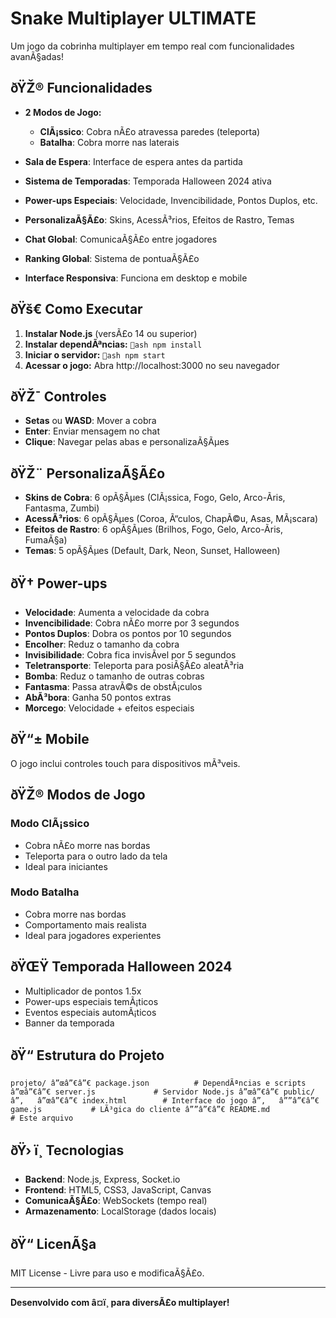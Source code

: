 ﻿# Snake Multiplayer ULTIMATE

Um jogo da cobrinha multiplayer em tempo real com funcionalidades avanÃ§adas!

## ðŸŽ® Funcionalidades

- **2 Modos de Jogo:**
  - **ClÃ¡ssico**: Cobra nÃ£o atravessa paredes (teleporta)
  - **Batalha**: Cobra morre nas laterais

- **Sala de Espera**: Interface de espera antes da partida
- **Sistema de Temporadas**: Temporada Halloween 2024 ativa
- **Power-ups Especiais**: Velocidade, Invencibilidade, Pontos Duplos, etc.
- **PersonalizaÃ§Ã£o**: Skins, AcessÃ³rios, Efeitos de Rastro, Temas
- **Chat Global**: ComunicaÃ§Ã£o entre jogadores
- **Ranking Global**: Sistema de pontuaÃ§Ã£o
- **Interface Responsiva**: Funciona em desktop e mobile

## ðŸš€ Como Executar

1. **Instalar Node.js** (versÃ£o 14 ou superior)
2. **Instalar dependÃªncias:**
   `ash
   npm install
   `
3. **Iniciar o servidor:**
   `ash
   npm start
   `
4. **Acessar o jogo:**
   Abra http://localhost:3000 no seu navegador

## ðŸŽ¯ Controles

- **Setas** ou **WASD**: Mover a cobra
- **Enter**: Enviar mensagem no chat
- **Clique**: Navegar pelas abas e personalizaÃ§Ãµes

## ðŸŽ¨ PersonalizaÃ§Ã£o

- **Skins de Cobra**: 6 opÃ§Ãµes (ClÃ¡ssica, Fogo, Gelo, Arco-Ã­ris, Fantasma, Zumbi)
- **AcessÃ³rios**: 6 opÃ§Ãµes (Coroa, Ã“culos, ChapÃ©u, Asas, MÃ¡scara)
- **Efeitos de Rastro**: 6 opÃ§Ãµes (Brilhos, Fogo, Gelo, Arco-Ã­ris, FumaÃ§a)
- **Temas**: 5 opÃ§Ãµes (Default, Dark, Neon, Sunset, Halloween)

## ðŸ† Power-ups

- **Velocidade**: Aumenta a velocidade da cobra
- **Invencibilidade**: Cobra nÃ£o morre por 3 segundos
- **Pontos Duplos**: Dobra os pontos por 10 segundos
- **Encolher**: Reduz o tamanho da cobra
- **Invisibilidade**: Cobra fica invisÃ­vel por 5 segundos
- **Teletransporte**: Teleporta para posiÃ§Ã£o aleatÃ³ria
- **Bomba**: Reduz o tamanho de outras cobras
- **Fantasma**: Passa atravÃ©s de obstÃ¡culos
- **AbÃ³bora**: Ganha 50 pontos extras
- **Morcego**: Velocidade + efeitos especiais

## ðŸ“± Mobile

O jogo inclui controles touch para dispositivos mÃ³veis.

## ðŸŽ® Modos de Jogo

### Modo ClÃ¡ssico
- Cobra nÃ£o morre nas bordas
- Teleporta para o outro lado da tela
- Ideal para iniciantes

### Modo Batalha
- Cobra morre nas bordas
- Comportamento mais realista
- Ideal para jogadores experientes

## ðŸŒŸ Temporada Halloween 2024

- Multiplicador de pontos 1.5x
- Power-ups especiais temÃ¡ticos
- Eventos especiais automÃ¡ticos
- Banner da temporada

## ðŸ“ Estrutura do Projeto

`
projeto/
â”œâ”€â”€ package.json          # DependÃªncias e scripts
â”œâ”€â”€ server.js             # Servidor Node.js
â”œâ”€â”€ public/
â”‚   â”œâ”€â”€ index.html        # Interface do jogo
â”‚   â””â”€â”€ game.js           # LÃ³gica do cliente
â””â”€â”€ README.md             # Este arquivo
`

## ðŸ› ï¸ Tecnologias

- **Backend**: Node.js, Express, Socket.io
- **Frontend**: HTML5, CSS3, JavaScript, Canvas
- **ComunicaÃ§Ã£o**: WebSockets (tempo real)
- **Armazenamento**: LocalStorage (dados locais)

## ðŸ“ LicenÃ§a

MIT License - Livre para uso e modificaÃ§Ã£o.

---

**Desenvolvido com â¤ï¸ para diversÃ£o multiplayer!**
